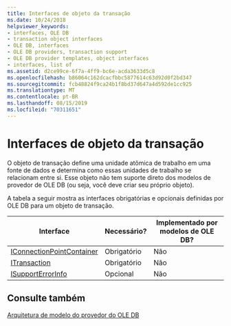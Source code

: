 ```yaml
---
title: Interfaces de objeto da transação
ms.date: 10/24/2018
helpviewer_keywords:
- interfaces, OLE DB
- transaction object interfaces
- OLE DB, interfaces
- OLE DB providers, transaction support
- OLE DB provider templates, object interfaces
- interfaces, list of
ms.assetid: d2ce99ce-6f7a-4ff9-bc6e-acda3633d5c8
ms.openlocfilehash: b86064c162dcacfbbc5877614c63d92d0f2bd347
ms.sourcegitcommit: fcb48824f9ca24b1f8bd37d647a4d592de1cc925
ms.translationtype: MT
ms.contentlocale: pt-BR
ms.lasthandoff: 08/15/2019
ms.locfileid: "70311651"
---
```

# <a name="transaction-object-interfaces"></a>Interfaces de objeto da transação

O objeto de transação define uma unidade atômica de trabalho em uma fonte de dados e determina como essas unidades de trabalho se relacionam entre si. Esse objeto não tem suporte direto dos modelos de provedor de OLE DB (ou seja, você deve criar seu próprio objeto).

A tabela a seguir mostra as interfaces obrigatórias e opcionais definidas por OLE DB para um objeto de transação.

|Interface|Necessário?|Implementado por modelos de OLE DB?|
|---------------|---------------|--------------------------------------|
|[IConnectionPointContainer](/windows/win32/api/ocidl/nn-ocidl-iconnectionpointcontainer)|Obrigatório|Não|
|[ITransaction](/previous-versions/windows/desktop/ms723053(v=vs.85))|Obrigatório|Não|
|[ISupportErrorInfo](/previous-versions/windows/desktop/ms715816(v=vs.85))|Opcional|Não|

## <a name="see-also"></a>Consulte também

[Arquitetura de modelo do provedor do OLE DB](../../data/oledb/ole-db-provider-template-architecture.md)<br/>
